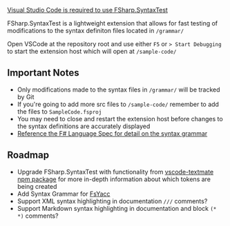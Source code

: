 [Visual Studio Code is required to use FSharp.SyntaxTest](https://code.visualstudio.com/download)

FSharp.SyntaxTest is a lightweight extension that allows for fast testing of modifications to the
syntax definiton files located in `/grammar/` 

Open VSCode at the repository root and use either `F5` or `> Start Debugging` to start the extension host
which will open at `/sample-code/`

## Important Notes
  
- Only modifications made to the syntax files in `/grammar/` will be tracked by Git
- If you're going to add more src files to `/sample-code/` remember to add the files to `SampleCode.fsproj`
- You may need to close and restart the extension host before changes to the syntax definitions are accurately displayed
- [Reference the F# Language Spec for detail on the syntax grammar](http://fsharp.org/specs/language-spec/4.0/FSharpSpec-4.0-latest.pdf#page=320)
  


## Roadmap

- Upgrade FSharp.SyntaxTest with functionality from [vscode-textmate npm package](https://www.npmjs.com/package/vscode-textmate)
for more in-depth information about which tokens are being created
- Add Syntax Grammar for [FsYacc](https://github.com/fsprojects/FsLexYacc)
- Support XML syntax highlighting in documentation `///` comments?
- Support Markdown syntax highlighting in documentation and block `(* *)` comments?
 